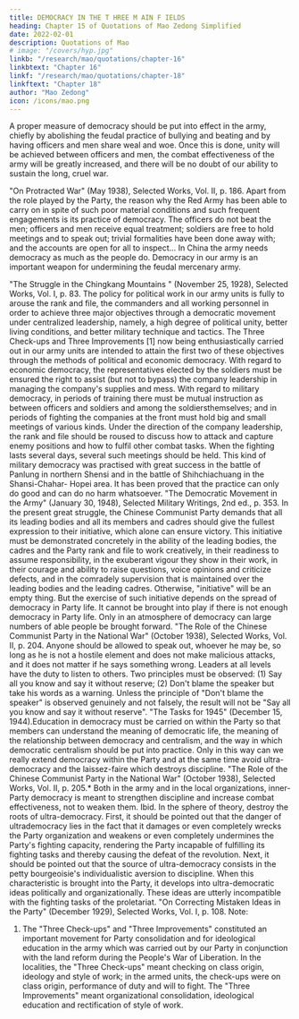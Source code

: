```yaml
---
title: DEMOCRACY IN THE T HREE M AIN F IELDS
heading: Chapter 15 of Quotations of Mao Zedong Simplified
date: 2022-02-01
description: Quotations of Mao
# image: "/covers/hyp.jpg"
linkb: "/research/mao/quotations/chapter-16"
linkbtext: "Chapter 16"
linkf: "/research/mao/quotations/chapter-18"
linkftext: "Chapter 18"
author: "Mao Zedong"
icon: /icons/mao.png
---
```



A proper measure of democracy should be put into effect in the army, chiefly
by abolishing the feudal practice of bullying and beating and by having
officers and men share weal and woe. Once this is done, unity will be
achieved between officers and men, the combat effectiveness of the army will
be greatly increased, and there will be no doubt of our ability to sustain the
long, cruel war.

"On Protracted War" (May 1938), Selected Works, Vol. II, p. 186.
Apart from the role played by the Party, the reason why the Red Army has
been able to carry on in spite of such poor material conditions and such
frequent engagements is its practice of democracy. The officers do not beat
the men; officers and men receive equal treatment; soldiers are free to hold
meetings and to speak out; trivial formalities have been done away with; and
the accounts are open for all to inspect… In China the army needs democracy
as much as the people do. Democracy in our army is an important weapon for
undermining the feudal mercenary army.

"The Struggle in the Chingkang Mountains " (November 25, 1928), Selected Works,
Vol. I, p. 83.
The policy for political work in our army units is fully to arouse the rank and
file, the commanders and all working personnel in order to achieve three
major objectives through a democratic movement under centralized
leadership, namely, a high degree of political unity, better living conditions,
and better military technique and tactics. The Three Check-ups and Three
Improvements [1] now being enthusiastically carried out in our army units are
intended to attain the first two of these objectives through the methods of
political and economic democracy.
With regard to economic democracy, the representatives elected by the
soldiers must be ensured the right to assist (but not to bypass) the company
leadership in managing the company's supplies and mess.
With regard to military democracy, in periods of training there must be
mutual instruction as between officers and soldiers and among the soldiersthemselves; and in periods of fighting the companies at the front must hold
big and small meetings of various kinds. Under the direction of the company
leadership, the rank and file should be roused to discuss how to attack and
capture enemy positions and how to fulfil other combat tasks. When the
fighting lasts several days, several such meetings should be held. This kind of
military democracy was practised with great success in the battle of Panlung
in northern Shensi and in the battle of Shihchiachuang in the Shansi-Chahar-
Hopei area. It has been proved that the practice can only do good and can do
no harm whatsoever.
"The Democratic Movement in the Army" (January 30, 1948), Selected Military
Writings, 2nd ed., p. 353.
In the present great struggle, the Chinese Communist Party demands that all
its leading bodies and all its members and cadres should give the fullest
expression to their initiative, which alone can ensure victory. This initiative
must be demonstrated concretely in the ability of the leading bodies, the
cadres and the Party rank and file to work creatively, in their readiness to
assume responsibility, in the exuberant vigour they show in their work, in
their courage and ability to raise questions, voice opinions and criticize
defects, and in the comradely supervision that is maintained over the leading
bodies and the leading cadres. Otherwise, "initiative" will be an empty thing.
But the exercise of such initiative depends on the spread of democracy in
Party life. It cannot be brought into play if there is not enough democracy in
Party life. Only in an atmosphere of democracy can large numbers of able
people be brought forward.
"The Role of the Chinese Communist Party in the National War" (October 1938),
Selected Works, Vol. II, p. 204.
Anyone should be allowed to speak out, whoever he may be, so long as he is
not a hostile element and does not make malicious attacks, and it does not
matter if he says something wrong. Leaders at all levels have the duty to
listen to others. Two principles must be observed: (1) Say all you know and
say it without reserve; (2) Don't blame the speaker but take his words as a
warning. Unless the principle of "Don't blame the speaker" is observed
genuinely and not falsely, the result will not be "Say all you know and say it
without reserve".
"The Tasks for 1945" (December 15, 1944).Education in democracy must be carried on within the Party so that members
can understand the meaning of democratic life, the meaning of the
relationship between democracy and centralism, and the way in which
democratic centralism should be put into practice. Only in this way can we
really extend democracy within the Party and at the same time avoid ultra-
democracy and the laissez-faire which destroys discipline.
"The Role of the Chinese Communist Party in the National War" (October 1938),
Selected Works, Vol. II, p. 205.*
Both in the army and in the local organizations, inner-Party democracy is
meant to strengthen discipline and increase combat effectiveness, not to
weaken them.
Ibid.
In the sphere of theory, destroy the roots of ultra-democracy. First, it should
be pointed out that the danger of ultrademocracy lies in the fact that it
damages or even completely wrecks the Party organization and weakens or
even completely undermines the Party's fighting capacity, rendering the Party
incapable of fulfilling its fighting tasks and thereby causing the defeat of the
revolution. Next, it should be pointed out that the source of ultra-democracy
consists in the petty bourgeoisie's individualistic aversion to discipline. When
this characteristic is brought into the Party, it develops into ultra-democratic
ideas politically and organizationally. These ideas are utterly incompatible
with the fighting tasks of the proletariat.
"On Correcting Mistaken Ideas in the Party" (December 1929), Selected Works, Vol. I,
p. 108.
Note:
1. The "Three Check-ups" and "Three Improvements" constituted an important
movement for Party consolidation and for ideological education in the army which
was carried out by our Party in conjunction with the land reform during the People's
War of Liberation. In the localities, the "Three Check-ups" meant checking on class
origin, ideology and style of work; in the armed units, the check-ups were on class
origin, performance of duty and will to fight. The "Three Improvements" meant
organizational consolidation, ideological education and rectification of style of work.


